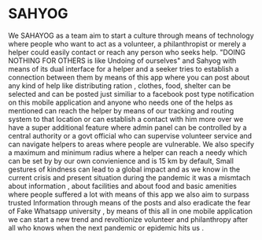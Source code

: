 # SAHYOG
We SAHAYOG as a team aim to start a culture through means of technology where people who want to act as a volunteer, a philanthropist or merely a helper could easily contact or reach any person who seeks help. "DOING NOTHING FOR OTHERS is like Undoing of ourselves" and Sahyog with means of its dual interface for a helper and a seeker tries to establish a connection between them by means of this app where you can post about any kind of help like distributing ration , clothes, food, shelter can be selected and can be posted just similiar to a facebook post type notification on this mobile application and anyone who needs one of the helps as mentioned can reach the helper by means of our tracking and routing system to that location or can establish a contact with him more over we have a super additional feature where admin panel can be controlled by a central authority or a govt official who can supervise volunteer service and can navigate helpers to areas where people are vulnerable. We also specify a maximum and minimum  radius where a helper can reach a needy which can be set by by our own convienience and is 15 km by default, Small gestures of kindness can lead to a global impact and as we know in the current crisis and present situation during the pandemic it was a mismtach about information , about facilities and about food and basic amenities where people suffered a lot with means of this app we also aim to surpass trusted Information through means of the posts and also eradicate the fear of Fake Whatsapp university , by means of this all in one mobile application we can start a new trend and revoltionize volunteer and philanthropy after all who knows when the next pandemic or epidemic hits us .
